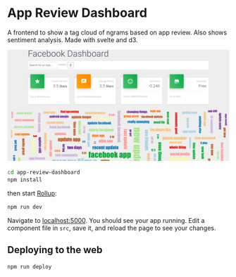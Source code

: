 # App Review Dashboard
A frontend to show a tag cloud of ngrams based on app review. Also shows sentiment analysis. Made with svelte and d3.

![Screenshot of app review dashboard](docs/img/screenshot.png "Screenshot of app review dashboard")

```bash
cd app-review-dashboard
npm install
```

then start [Rollup](https://rollupjs.org):

```bash
npm run dev
```

Navigate to [localhost:5000](http://localhost:5000). You should see your app running. Edit a component file in `src`, save it, and reload the page to see your changes.


## Deploying to the web

```bash
npm run deploy
```
